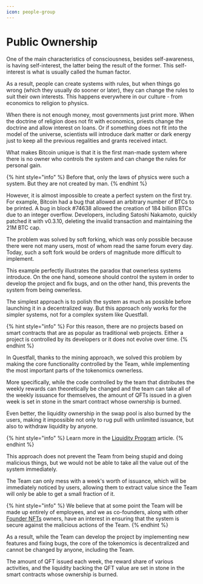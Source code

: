 ```yaml
---
icon: people-group
---
```


# Public Ownership

One of the main characteristics of consciousness, besides self-awareness, is having self-interest, the latter being the result of the former. This self-interest is what is usually called the human factor.

As a result, people can create systems with rules, but when things go wrong (which they usually do sooner or later), they can change the rules to suit their own interests. This happens everywhere in our culture - from economics to religion to physics.

When there is not enough money, most governments just print more. When the doctrine of religion does not fit with economics, priests change the doctrine and allow interest on loans. Or if something does not fit into the model of the universe, scientists will introduce dark matter or dark energy just to keep all the previous regalities and grants received intact.

What makes Bitcoin unique is that it is the first man-made system where there is no owner who controls the system and can change the rules for personal gain.

{% hint style="info" %}
Before that, only the laws of physics were such a system. But they are not created by man.
{% endhint %}

However, it is almost impossible to create a perfect system on the first try. For example, Bitcoin had a bug that allowed an arbitrary number of BTCs to be printed. A bug in block #74638 allowed the creation of 184 billion BTCs due to an integer overflow. Developers, including Satoshi Nakamoto, quickly patched it with v0.3.10, deleting the invalid transaction and maintaining the 21M BTC cap.

The problem was solved by soft forking, which was only possible because there were not many users, most of whom read the same forum every day. Today, such a soft fork would be orders of magnitude more difficult to implement.

This example perfectly illustrates the paradox that ownerless systems introduce. On the one hand, someone should control the system in order to develop the project and fix bugs, and on the other hand, this prevents the system from being ownerless.

The simplest approach is to polish the system as much as possible before launching it in a decentralized way. But this approach only works for the simpler systems, not for a complex system like Questfall.

{% hint style="info" %}
For this reason, there are no projects based on smart contracts that are as popular as traditional web projects. Either a project is controlled by its developers or it does not evolve over time.
{% endhint %}

In Questfall, thanks to the mining approach, we solved this problem by making the core functionality controlled by the Team, while implementing the most important parts of the tokenomics ownerless.

More specifically, while the code controlled by the team that distributes the weekly rewards can theoretically be changed and the team can take all of the weekly issuance for themselves, the amount of QFTs issued in a given week is set in stone in the smart contract whose ownership is burned.

Even better, the liquidity ownership in the swap pool is also burned by the users, making it impossible not only to rug pull with unlimited issuance, but also to withdraw liquidity by anyone.

{% hint style="info" %}
Learn more in the [Liquidity Program](../infrastructure/liquidity-providers.md) article.
{% endhint %}

This approach does not prevent the Team from being stupid and doing malicious things, but we would not be able to take all the value out of the system immediately.&#x20;

The Team can only mess with a week's worth of issuance, which will be immediately noticed by users, allowing them to extract value since the Team will only be able to get a small fraction of it.

{% hint style="info" %}
We believe that at some point the Team will be made up entirely of employees, and we as co-founders, along with other [Founder NFTs](../assets/founder-nfts.md) owners, have an interest in ensuring that the system is secure against the malicious actions of the Team.
{% endhint %}

As a result, while the Team can develop the project by implementing new features and fixing bugs, the core of the tokenomics is decentralized and cannot be changed by anyone, including the Team.&#x20;

The amount of QFT issued each week, the reward share of various activities, and the liquidity backing the QFT value are set in stone in the smart contracts whose ownership is burned.
